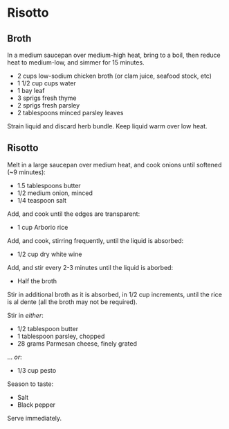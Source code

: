 Risotto
=======

Broth
-----

In a medium saucepan over medium-high heat, bring to a boil, then reduce heat to medium-low, and simmer for 15 minutes.

- 2 cups low-sodium chicken broth (or clam juice, seafood stock, etc)
- 1 1/2 cup cups water
- 1 bay leaf
- 3 sprigs fresh thyme
- 2 sprigs fresh parsley
- 2 tablespoons minced parsley leaves

Strain liquid and discard herb bundle. Keep liquid warm over low heat.

Risotto
-------

Melt in a large saucepan over medium heat, and cook onions until softened (~9 minutes):

- 1.5 tablespoons butter
- 1/2 medium onion, minced
- 1/4 teaspoon salt

Add, and cook until the edges are transparent:

- 1 cup Arborio rice

Add, and cook, stirring frequently, until the liquid is absorbed:

- 1/2 cup dry white wine

Add, and stir every 2-3 minutes until the liquid is aborbed:

- Half the broth

Stir in additional broth as it is absorbed, in 1/2 cup increments, until the rice is al dente (all the broth may not be required).

Stir in *either*:

- 1/2 tablespoon butter
- 1 tablespoon parsley, chopped
- 28 grams Parmesan cheese, finely grated

... *or*:

- 1/3 cup pesto

Season to taste:

- Salt
- Black pepper

Serve immediately.
